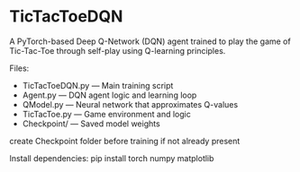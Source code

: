 # TicTacToeDQN

A PyTorch-based Deep Q-Network (DQN) agent trained to play the game of Tic-Tac-Toe through self-play using Q-learning principles.

Files:
- TicTacToeDQN.py — Main training script
- Agent.py — DQN agent logic and learning loop
- QModel.py — Neural network that approximates Q-values
- TicTacToe.py — Game environment and logic
- Checkpoint/ — Saved model weights

create Checkpoint folder before training if not already present

Install dependencies:
pip install torch numpy matplotlib
